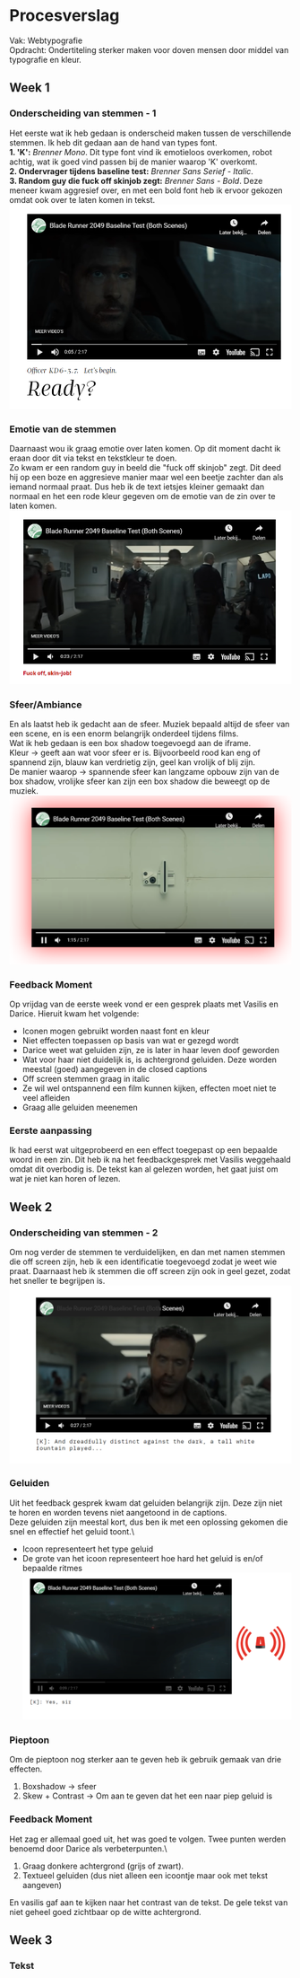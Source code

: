 # Procesverslag

Vak: Webtypografie\
Opdracht: Ondertiteling sterker maken voor doven mensen door middel van typografie en kleur.

## Week 1

### Onderscheiding van stemmen - 1
Het eerste wat ik heb gedaan is onderscheid maken tussen de verschillende stemmen. Ik heb dit gedaan aan de hand van types font.\
**1. 'K':** *Brenner Mono*. Dit type font vind ik emotieloos overkomen, robot achtig, wat ik goed vind passen bij de manier waarop 'K' overkomt.\
**2. Ondervrager tijdens baseline test:** *Brenner Sans Serief - Italic*.\
**3. Random guy die fuck off skinjob zegt:** *Brenner Sans - Bold*. Deze meneer kwam aggresief over, en met een bold font heb ik ervoor gekozen omdat ook over te laten komen in tekst.
![alt text](https://github.com/hulsts002/web-typography-20-21/blob/main/images/image01.png "Stemmen")

### Emotie van de stemmen
Daarnaast wou ik graag emotie over laten komen. Op dit moment dacht ik eraan door dit via tekst en tekstkleur te doen.\
Zo kwam er een random guy in beeld die "fuck off skinjob" zegt. Dit deed hij op een boze en aggresieve manier maar wel een beetje zachter dan als iemand normaal praat. Dus heb ik de text ietsjes kleiner gemaakt dan normaal en het een rode kleur gegeven om de emotie van de zin over te laten komen.
![alt text](https://github.com/hulsts002/web-typography-20-21/blob/main/images/image02.png "Emotie")

### Sfeer/Ambiance
En als laatst heb ik gedacht aan de sfeer. Muziek bepaald altijd de sfeer van een scene, en is een enorm belangrijk onderdeel tijdens films.\
Wat ik heb gedaan is een box shadow toegevoegd aan de iframe.\
Kleur -> geeft aan wat voor sfeer er is. Bijvoorbeeld rood kan eng of spannend zijn, blauw kan verdrietig zijn, geel kan vrolijk of blij zijn.\
De manier waarop -> spannende sfeer kan langzame opbouw zijn van de box shadow, vrolijke sfeer kan zijn een box shadow die beweegt op de muziek.
![alt text](https://github.com/hulsts002/web-typography-20-21/blob/main/images/image03.png "Sfeer/Ambiance")

### Feedback Moment
Op vrijdag van de eerste week vond er een gesprek plaats met Vasilis en Darice.
Hieruit kwam het volgende:
- Iconen mogen gebruikt worden naast font en kleur
- Niet effecten toepassen op basis van wat er gezegd wordt
- Darice weet wat geluiden zijn, ze is later in haar leven doof geworden
- Wat voor haar niet duidelijk is, is achtergrond geluiden. Deze worden meestal (goed) aangegeven in de closed captions
- Off screen stemmen graag in italic
- Ze wil wel ontspannend een film kunnen kijken, effecten moet niet te veel afleiden
- Graag alle geluiden meenemen

### Eerste aanpassing
Ik had eerst wat uitgeprobeerd en een effect toegepast op een bepaalde woord in een zin. Dit heb ik na het feedbackgesprek met Vasilis weggehaald omdat
dit overbodig is. De tekst kan al gelezen worden, het gaat juist om wat je niet kan horen of lezen.


## Week 2
### Onderscheiding van stemmen - 2
Om nog verder de stemmen te verduidelijken, en dan met namen stemmen die off screen zijn, heb ik een identificatie toegevoegd zodat je weet wie praat.
Daarnaast heb ik stemmen die off screen zijn ook in geel gezet, zodat het sneller te begrijpen is.
![alt text](https://github.com/hulsts002/web-typography-20-21/blob/main/images/image04.png "Stemmen")

### Geluiden
Uit het feedback gesprek kwam dat geluiden belangrijk zijn. Deze zijn niet te horen en worden tevens niet aangetoond in de captions.\
Deze geluiden zijn meestal kort, dus ben ik met een oplossing gekomen die snel en effectief het geluid toont.\
- Icoon representeert het type geluid
- De grote van het icoon representeert hoe hard het geluid is en/of bepaalde ritmes
![alt text](https://github.com/hulsts002/web-typography-20-21/blob/main/images/image05.png "Geluiden")

### Pieptoon
Om de pieptoon nog sterker aan te geven heb ik gebruik gemaak van drie effecten.
1. Boxshadow -> sfeer
2. Skew + Contrast -> Om aan te geven dat het een naar piep geluid is

### Feedback Moment
Het zag er allemaal goed uit, het was goed te volgen. Twee punten werden benoemd door Darice als verbeterpunten.\
1. Graag donkere achtergrond (grijs of zwart).
2. Textueel geluiden (dus niet alleen een icoontje maar ook met tekst aangeven)

En vasilis gaf aan te kijken naar het contrast van de tekst. De gele tekst van niet geheel goed zichtbaar op de witte achtergrond.


## Week 3
### Tekst












